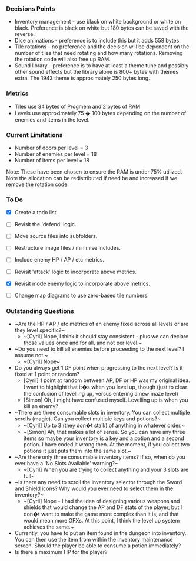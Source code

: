 ### Decisions Points

* Inventory management - use black on white background or white on black.  Preference is black on white but 180 bytes can be saved with the reverse.
* Dice animations - preference is to include this but it adds 558 bytes.
* Tile rotations - no preference and the decision will be dependent on the number of tiles that need rotating and how many rotations.  Removing the rotation code will also free up RAM.
* Sound library - preference is to have at least a theme tune and possibly other sound effects but the library alone is 800+ bytes with themes extra. The 1943 theme is approximately 250 bytes long.


### Metrics

* Tiles use 34 bytes of Progmem and 2 bytes of RAM
* Levels use approximately 75 � 100 bytes depending on the number of enemies and items in the level.


### Current Limitations

* Number of doors per level = 3
* Number of enemies per level = 18
* Number of items per level = 18

Note: These have been chosen to ensure the RAM is under 75% utilized.  Note the allocation can be redistributed if need be and increased if we remove the rotation code.


### To Do

- [X] Create a todo list.
- [ ] Revisit the 'defend' logic. 
- [ ] Move source files into subfolders.
- [ ] Restructure image files / minimise includes.
- [ ] Include enemy HP / AP / etc metrics.
- [ ] Revisit 'attack' logic to incorporate above metrics.
- [X] Revisit mode enemy logic to incorporate above metrics.
- [ ] Change map diagrams to use zero-based tile numbers.


### Outstanding Questions

* ~Are the HP / AP / etc metrics of an enemy fixed across all levels or are they level specific?~
	+ ~[Cyril] Nope, I think it should stay consistent - plus we can declare those values once and for all, and not per level.~ 
* ~Do you need to kill all enemies before proceeding to the next level?  I assume not.~
	+ ~[Cyril] Nope~
* Do you always get 1 DF point when progressing to the next level?  Is it fixed at 1 point or random?
	+ [Cyril] 1 point at random between AP, DF or HP was my original idea. I want to highlight that it�s when you level up, though (just to clear the confusion of levelling up, versus entering a new maze level)
	+ [Simon] Oh, I might have confused myself. Levelling up is when you kill an enemy?
* ~There are three consumable slots in inventory.  You can collect multiple scrolls (magic).  Can you collect multiple keys and potions?~
	+ ~[Cyril] Up to 3 (they don�t stalk) of anything in whatever order.~
	+ ~[Simon] Ah, that makes a lot of sense. So you can have any three items so maybe your inventory is a key and a potion and a second potion. I have coded it wrong then. At the moment, if you collect two potions it just puts them into the same slot.~
* ~Are there only three consumable inventory items?  If so, when do you ever have a 'No Slots Available' warning?~
	+ ~[Cyril] When you are trying to collect anything and your 3 slots are full~
* ~Is there any need to scroll the inventory selector through the Sword and Shield icons?  Why would you ever need to select them in the inventory?~
	+ ~[Cyril] Nope - I had the idea of designing various weapons and shields that would change the AP and DF stats of the player, but I don�t want to make the game more complex than it is, and that would mean more GFXs. At this point, I think the level up system achieves the same.~
* Currently, you have to put an item found in the dungeon into inventory.  You can then use the item from within the inventory maintenance screen.  Should the player be able to consume a potion immediately?
* Is there a maximum HP for the player?  
